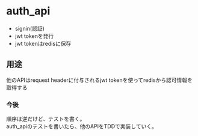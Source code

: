 # auth_api
- signin(認証)
- jwt tokenを発行
- jwt tokenはredisに保存

## 用途
他のAPIはrequest headerに付与されるjwt tokenを使ってredisから認可情報を取得する  

### 今後
順序は逆だけど、テストを書く。  
auth_apiのテストを書いたら、他のAPIをTDDで実装していく。
